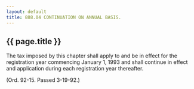 ```yaml
---
layout: default 
title: 888.04 CONTINUATION ON ANNUAL BASIS.
---
```


{{ page.title }}
----------------

The tax imposed by this chapter shall apply to and be in effect for the
registration year commencing January 1, 1993 and shall continue in
effect and application during each registration year thereafter.

(Ord. 92-15. Passed 3-19-92.)
